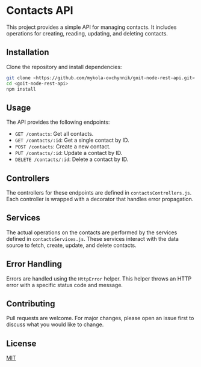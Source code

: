 # Contacts API

This project provides a simple API for managing contacts. It includes operations for creating,
reading, updating, and deleting contacts.

## Installation

Clone the repository and install dependencies:

```bash
git clone <https://github.com/mykola-ovchynnik/goit-node-rest-api.git>
cd <goit-node-rest-api>
npm install
```

## Usage

The API provides the following endpoints:

- `GET /contacts`: Get all contacts.
- `GET /contacts/:id`: Get a single contact by ID.
- `POST /contacts`: Create a new contact.
- `PUT /contacts/:id`: Update a contact by ID.
- `DELETE /contacts/:id`: Delete a contact by ID.

## Controllers

The controllers for these endpoints are defined in `contactsControllers.js`. Each controller is
wrapped with a decorator that handles error propagation.

## Services

The actual operations on the contacts are performed by the services defined in
`contactsServices.js`. These services interact with the data source to fetch, create, update, and
delete contacts.

## Error Handling

Errors are handled using the `HttpError` helper. This helper throws an HTTP error with a specific
status code and message.

## Contributing

Pull requests are welcome. For major changes, please open an issue first to discuss what you would
like to change.

## License

[MIT](https://choosealicense.com/licenses/mit/)
